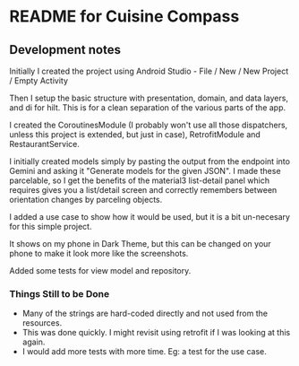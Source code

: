 # README for Cuisine Compass

## Development notes

Initially I created the project using Android Studio - File / New / New Project / Empty Activity

Then I setup the basic structure with presentation, domain, and data layers, and di for hilt. This
is for a clean separation of the various parts of the app.

I created the CoroutinesModule (I probably won't use all those dispatchers, unless this project is
extended, but just in case), RetrofitModule and RestaurantService.

I initially created models simply by pasting the output from the endpoint into Gemini and asking it
"Generate models for the given JSON". I made these parcelable, so I get the benefits of the material3
list-detail panel which requires gives you a list/detail screen and correctly remembers between
orientation changes by parceling objects. 


I added a use case to show how it would be used, but it is a bit un-necesary for this simple project.

It shows on my phone in Dark Theme, but this can be changed on your phone to make it look more like
the screenshots.

Added some tests for view model and repository.



### Things Still to be Done

- Many of the strings are hard-coded directly and not used from the resources.
- This was done quickly. I might revisit using retrofit if I was looking at this again.
- I would add more tests with more time. Eg: a test for the use case.